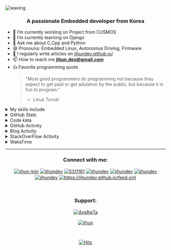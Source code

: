 ![waving](https://capsule-render.vercel.app/api?type=waving&height=200&text=Hi!%20I'm%20Jihun.&fontAlign=70&fontAlignY=40&color=gradient)

<h3 align="center">A passionate Embedded developer from Korea</h3>

- 🔭 I’m currently working on Project from CUSMOS
- 🌱 I’m currently learning on Django
- 💬 Ask me about C,Cpp and Python
- 😄 Pronouns: Embedded Linux, Autonomus Driving, Firmware
- 📝 I regularly write articles on [jihundev.github.io/](jihundev.github.io/)
- 📫 How to reach me **jihun.dev@gmail.com**
- 👍 Favorite programming quote
  > "Most good programmers do programming not because they expect to get paid or get adulation by the public, but because it is fun to program."
  > - Linus Torval


<details>
  <summary>My skills include</summary>
  <br>
  <div align=center>
  
  ## Most Used Language
  ![Top Langs](https://github-readme-stats.vercel.app/api/top-langs/?username=JihunDev&layout=compact)
  
  ## My Skills
  
  ### Language
  <img src="https://raw.githubusercontent.com/devicons/devicon/master/icons/embeddedc/embeddedc-original-wordmark.svg" alt="embeddedc" width="40" height="40" />
  <img src="https://raw.githubusercontent.com/devicons/devicon/master/icons/c/c-original.svg" alt="c" width="40" height="40" />
  <img src="https://raw.githubusercontent.com/devicons/devicon/master/icons/cplusplus/cplusplus-original.svg" alt="cplusplus" width="40" height="40" />
  <img src="https://raw.githubusercontent.com/devicons/devicon/master/icons/python/python-original.svg" alt="python" width="40" height="40" />

  ### IDE & Tools
  <img src="https://raw.githubusercontent.com/devicons/devicon/master/icons/vim/vim-original.svg" alt="vim" width="40" height="40" />
  <img src="https://raw.githubusercontent.com/devicons/devicon/master/icons/vscode/vscode-original.svg" alt="vscode" width="40" height="40" />
  <img src="https://raw.githubusercontent.com/devicons/devicon/master/icons/git/git-original.svg" alt="git" width="40" height="40" />
  <img src="https://raw.githubusercontent.com/devicons/devicon/master/icons/docker/docker-original.svg" alt="docker" width="40" height="40" />

  </div>
</details>

<details>
  <summary>GitHub Stats</summary>
  <br>
  
  
<h2 align="center">Github Profile Trophy</h2>
  <div align=center>

  [![trophy](https://github-profile-trophy.vercel.app/?username=JihunDev&theme=onedark&row=2&column=4&margin-w=10&margin-h=10)](https://github.com/ryo-ma/github-profile-trophy)
  </div>  
<h2 align="center">My Github Stats</h2>
  <div align=center>

  ![Anurag's GitHub stats](https://github-readme-stats.vercel.app/api?username=JihunDev&theme=dark&show_icons=true)
  
  [![GitHub Streak](https://github-readme-streak-stats.herokuapp.com?user=JihunDev&theme=dark&hide_border=true)](https://git.io/streak-stats)

  </div>
</details>

<details>
  <summary>Code kata</summary>
  <br>
  <div align=center>
	 
  ## Baekjoon
  [![Solved.ac](http://mazassumnida.wtf/api/v2/generate_badge?boj=commit)](https://solved.ac/commit)
	  
  </div>

  <div align=center>
  
  ## Codewar
  ![Codewars Rank](https://www.codewars.com/users/JihunDev/badges/large)

  </div>

</details>

<details>
  <summary>GitHub Activity</summary>
  <br>

<!--RECENT_ACTIVITY:start-->
1. ⭐ Starred [phmullins/awesome-macos](https://github.com/phmullins/awesome-macos)
2. ⭐ Starred [ObuchiYuki/DevToysMac](https://github.com/ObuchiYuki/DevToysMac)
3. 📔 Created new repository [JihunDev/django-rest-framework_tutorial](https://github.com/JihunDev/django-rest-framework_tutorial)
4. ⭐ Starred [serhii-londar/open-source-mac-os-apps](https://github.com/serhii-londar/open-source-mac-os-apps)
5. ⭐ Starred [iCHAIT/awesome-macOS](https://github.com/iCHAIT/awesome-macOS)
<!--RECENT_ACTIVITY:end-->

<!--RECENT_ACTIVITY:last_update-->
Last Updated: Monday, February 21st, 2022, 1:47:42 AM
<!--RECENT_ACTIVITY:last_update_end-->
  
</details>
  
<details>
  <summary>Blog Activity</summary>
  <br>

<!-- BLOG-POST-LIST:START -->
- [Postgresql Error pg_config executable not found.](https://jihundev.github.io/posts/Postgresql_pg_config_executable_not_found/)
- [구글 번역시 특정 부분 번역 제외 하기](https://jihundev.github.io/posts/block_google_translate/)
- [Inbound, Outbound란](https://jihundev.github.io/posts/server_inbound_outbound/)
- [GET, POST 방식](https://jihundev.github.io/posts/Web_get_post/)
<!-- BLOG-POST-LIST:END -->

</details>

<details>
  <summary>StackOverFlow Activity</summary>
  <br>
 
<!-- STACKOVERFLOW:START -->
- [Comment by Jihun Kim on Car speed measurement using 3-axis accelerometer](https://stackoverflow.com/questions/59171821/car-speed-measurement-using-3-axis-accelerometer/59843250#59843250)
- [Answer by Jihun Kim for dspic33ev Doesn't work after changing pin number](https://stackoverflow.com/questions/59421621/dspic33ev-doesnt-work-after-changing-pin-number/59448909#59448909)
- [dspic33ev Doesn't work after changing pin number](https://stackoverflow.com/questions/59421621/dspic33ev-doesnt-work-after-changing-pin-number)
- [Car speed measurement using 3-axis accelerometer](https://stackoverflow.com/questions/59171821/car-speed-measurement-using-3-axis-accelerometer)
<!-- STACKOVERFLOW:END -->
    
</details>

<details>
  <summary>WakaTime</summary>
  <br>
<div align="center">  

  [![wakatime](https://wakatime.com/badge/user/5dbb20ab-159d-49e1-9f66-2dc135f07d80.svg)](https://wakatime.com/@5dbb20ab-159d-49e1-9f66-2dc135f07d80)
</div>
  
<!--START_SECTION:waka-->
**🐱 My GitHub Data** 

> 🏆 258 Contributions in the Year 2022
 > 
> 📦 1.5 MB Used in GitHub's Storage 
 > 
> 💼 Opted to Hire
 > 
> 📜 44 Public Repositories 
 > 
> 🔑 44 Private Repositories  
 > 
**I'm an Early 🐤** 

```text
🌞 Morning    62 commits     ███░░░░░░░░░░░░░░░░░░░░░░   13.78% 
🌆 Daytime    192 commits    ██████████░░░░░░░░░░░░░░░   42.67% 
🌃 Evening    153 commits    ████████░░░░░░░░░░░░░░░░░   34.0% 
🌙 Night      43 commits     ██░░░░░░░░░░░░░░░░░░░░░░░   9.56%

```
📅 **I'm Most Productive on Thursday** 

```text
Monday       60 commits     ███░░░░░░░░░░░░░░░░░░░░░░   13.33% 
Tuesday      63 commits     ███░░░░░░░░░░░░░░░░░░░░░░   14.0% 
Wednesday    37 commits     ██░░░░░░░░░░░░░░░░░░░░░░░   8.22% 
Thursday     82 commits     ████░░░░░░░░░░░░░░░░░░░░░   18.22% 
Friday       77 commits     ████░░░░░░░░░░░░░░░░░░░░░   17.11% 
Saturday     74 commits     ████░░░░░░░░░░░░░░░░░░░░░   16.44% 
Sunday       57 commits     ███░░░░░░░░░░░░░░░░░░░░░░   12.67%

```


📊 **This Week I Spent My Time On** 

```text
⌚︎ Time Zone: Asia/Seoul

💬 Programming Languages: 
Other                    52 hrs 21 mins      ███████████████████░░░░░░   78.62% 
Python                   9 hrs 8 mins        ███░░░░░░░░░░░░░░░░░░░░░░   13.72% 
HTML                     4 hrs 47 mins       █░░░░░░░░░░░░░░░░░░░░░░░░   7.19% 
JSON                     18 mins             ░░░░░░░░░░░░░░░░░░░░░░░░░   0.47%

🔥 Editors: 
Unknown Editor           52 hrs 21 mins      ███████████████████░░░░░░   78.62% 
VS Code                  14 hrs 14 mins      █████░░░░░░░░░░░░░░░░░░░░   21.38%

🐱‍💻 Projects: 
Unknown Project          52 hrs 41 mins      ███████████████████░░░░░░   79.11% 
cusMe_web                13 hrs 54 mins      █████░░░░░░░░░░░░░░░░░░░░   20.89%

💻 Operating System: 
Unknown OS               52 hrs 21 mins      ███████████████████░░░░░░   78.62% 
Mac                      14 hrs 14 mins      █████░░░░░░░░░░░░░░░░░░░░   21.38%

```

**I Mostly Code in C** 

```text
C                        21 repos            ███████░░░░░░░░░░░░░░░░░░   28.38% 
Java                     15 repos            █████░░░░░░░░░░░░░░░░░░░░   20.27% 
Python                   10 repos            ███░░░░░░░░░░░░░░░░░░░░░░   13.51% 
C++                      9 repos             ███░░░░░░░░░░░░░░░░░░░░░░   12.16% 
JavaScript               7 repos             ██░░░░░░░░░░░░░░░░░░░░░░░   9.46%

```



 Last Updated on 21/02/2022 18:38:20 UTC
<!--END_SECTION:waka-->
    
</details>

---

<h3 align="center">Connect with me:</h3>
<p align="center">
  <a href="https://linkedin.com/in/jihun-kim" target="blank"><img align="center" src="https://raw.githubusercontent.com/rahuldkjain/github-profile-readme-generator/master/src/images/icons/Social/linked-in-alt.svg" alt="jihun-kim" height="30" width="40" /></a>
  <a href="https://twitter.com/jihundev" target="blank"><img align="center" src="https://raw.githubusercontent.com/rahuldkjain/github-profile-readme-generator/master/src/images/icons/Social/twitter.svg" alt="jihundev" height="30" width="40" /></a>
  <a href="https://stackoverflow.com/users/5311181" target="blank"><img align="center" src="https://raw.githubusercontent.com/rahuldkjain/github-profile-readme-generator/master/src/images/icons/Social/stack-overflow.svg" alt="5311181" height="30" width="40" /></a>  
  <a href="https://codepen.io/jihundev" target="blank"><img align="center" src="https://raw.githubusercontent.com/rahuldkjain/github-profile-readme-generator/master/src/images/icons/Social/codepen.svg" alt="jihundev" height="30" width="40" /></a>
  <a href="https://kaggle.com/jihundev" target="blank"><img align="center" src="https://raw.githubusercontent.com/rahuldkjain/github-profile-readme-generator/master/src/images/icons/Social/kaggle.svg" alt="jihundev" height="30" width="40" /></a>
  <a href="https://www.leetcode.com/jihundev" target="blank"><img align="center" src="https://raw.githubusercontent.com/rahuldkjain/github-profile-readme-generator/master/src/images/icons/Social/leet-code.svg" alt="jihundev" height="30" width="40" /></a>
  <a href="https://www.hackerrank.com/jihundev" target="blank"><img align="center" src="https://raw.githubusercontent.com/rahuldkjain/github-profile-readme-generator/master/src/images/icons/Social/hackerrank.svg" alt="jihundev" height="30" width="40" /></a>
  <a href="https://jihundev.github.io/feed.xml" target="blank"><img align="center" src="https://raw.githubusercontent.com/rahuldkjain/github-profile-readme-generator/master/src/images/icons/Social/rss.svg" alt="https://jihundev.github.io/feed.xml" height="30" width="40" /></a>
</p>

<br>

<h3 align="center">Support:</h3>
<p align="center">
	<a href="https://www.buymeacoffee.com/4xg8wTa"><img align="center" src="https://cdn.buymeacoffee.com/buttons/v2/default-yellow.png" height="50" width="210" alt="4xg8wTa" /></a>
</p>
<p align="center">
	<a href="https://ko-fi.com/jihun"><img align="center" src="https://cdn.ko-fi.com/cdn/kofi3.png?v=3" height="50" width="210" alt="jihun" /></a>
</p>
<br>


<div align="center">
  
  [![Hits](https://hits.seeyoufarm.com/api/count/incr/badge.svg?url=https%3A%2F%2Fgithub.com%2FJihunDev)](https://hits.seeyoufarm.com)
</div>
